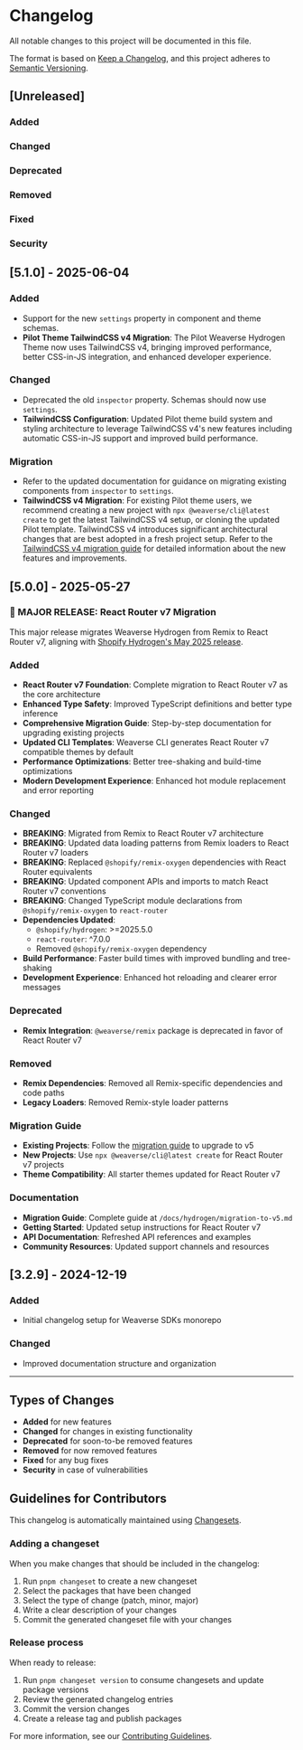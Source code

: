 # Changelog

All notable changes to this project will be documented in this file.

The format is based on [Keep a Changelog](https://keepachangelog.com/en/1.0.0/),
and this project adheres to [Semantic Versioning](https://semver.org/spec/v2.0.0.html).

## [Unreleased]

### Added

### Changed

### Deprecated

### Removed

### Fixed

### Security

## [5.1.0] - 2025-06-04

### Added
- Support for the new `settings` property in component and theme schemas.
- **Pilot Theme TailwindCSS v4 Migration**: The Pilot Weaverse Hydrogen Theme now uses TailwindCSS v4, bringing improved performance, better CSS-in-JS integration, and enhanced developer experience.

### Changed
- Deprecated the old `inspector` property. Schemas should now use `settings`.
- **TailwindCSS Configuration**: Updated Pilot theme build system and styling architecture to leverage TailwindCSS v4's new features including automatic CSS-in-JS support and improved build performance.

### Migration
- Refer to the updated documentation for guidance on migrating existing
  components from `inspector` to `settings`.
- **TailwindCSS v4 Migration**: For existing Pilot theme users, we recommend creating a new project with `npx @weaverse/cli@latest create` to get the latest TailwindCSS v4 setup, or cloning the updated Pilot template. TailwindCSS v4 introduces significant architectural changes that are best adopted in a fresh project setup. Refer to the [TailwindCSS v4 migration guide](https://tailwindcss.com/docs/upgrade-guide) for detailed information about the new features and improvements.

## [5.0.0] - 2025-05-27

### 🚀 MAJOR RELEASE: React Router v7 Migration

This major release migrates Weaverse Hydrogen from Remix to React Router v7, aligning with [Shopify Hydrogen's May 2025 release](https://hydrogen.shopify.dev/update/may-2025).

### Added
- **React Router v7 Foundation**: Complete migration to React Router v7 as the core architecture
- **Enhanced Type Safety**: Improved TypeScript definitions and better type inference
- **Comprehensive Migration Guide**: Step-by-step documentation for upgrading existing projects
- **Updated CLI Templates**: Weaverse CLI generates React Router v7 compatible themes by default
- **Performance Optimizations**: Better tree-shaking and build-time optimizations
- **Modern Development Experience**: Enhanced hot module replacement and error reporting

### Changed
- **BREAKING**: Migrated from Remix to React Router v7 architecture
- **BREAKING**: Updated data loading patterns from Remix loaders to React Router v7 loaders
- **BREAKING**: Replaced `@shopify/remix-oxygen` dependencies with React Router equivalents
- **BREAKING**: Updated component APIs and imports to match React Router v7 conventions
- **BREAKING**: Changed TypeScript module declarations from `@shopify/remix-oxygen` to `react-router`
- **Dependencies Updated**:
  - `@shopify/hydrogen`: >=2025.5.0
  - `react-router`: ^7.0.0
  - Removed `@shopify/remix-oxygen` dependency
- **Build Performance**: Faster build times with improved bundling and tree-shaking
- **Development Experience**: Enhanced hot reloading and clearer error messages

### Deprecated
- **Remix Integration**: `@weaverse/remix` package is deprecated in favor of React Router v7

### Removed
- **Remix Dependencies**: Removed all Remix-specific dependencies and code paths
- **Legacy Loaders**: Removed Remix-style loader patterns

### Migration Guide
- **Existing Projects**: Follow the [migration guide](/docs/hydrogen/migration-to-v5.md) to upgrade to v5
- **New Projects**: Use `npx @weaverse/cli@latest create` for React Router v7 projects
- **Theme Compatibility**: All starter themes updated for React Router v7

### Documentation
- **Migration Guide**: Complete guide at `/docs/hydrogen/migration-to-v5.md`
- **Getting Started**: Updated setup instructions for React Router v7
- **API Documentation**: Refreshed API references and examples
- **Community Resources**: Updated support channels and resources

## [3.2.9] - 2024-12-19

### Added
- Initial changelog setup for Weaverse SDKs monorepo

### Changed
- Improved documentation structure and organization

---

## Types of Changes

- **Added** for new features
- **Changed** for changes in existing functionality
- **Deprecated** for soon-to-be removed features
- **Removed** for now removed features
- **Fixed** for any bug fixes
- **Security** in case of vulnerabilities

## Guidelines for Contributors

This changelog is automatically maintained using [Changesets](https://github.com/changesets/changesets).

### Adding a changeset

When you make changes that should be included in the changelog:

1. Run `pnpm changeset` to create a new changeset
2. Select the packages that have been changed
3. Select the type of change (patch, minor, major)
4. Write a clear description of your changes
5. Commit the generated changeset file with your changes

### Release process

When ready to release:

1. Run `pnpm changeset version` to consume changesets and update package versions
2. Review the generated changelog entries
3. Commit the version changes
4. Create a release tag and publish packages

For more information, see our [Contributing Guidelines](./CONTRIBUTING.md). 